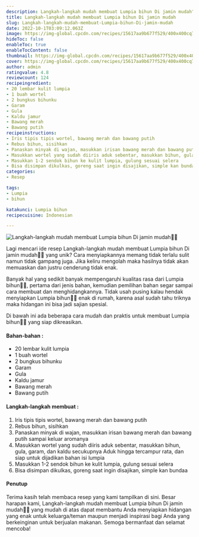 ```yaml
---
description: Langkah-langkah mudah membuat Lumpia bihun Di jamin mudah"
title: Langkah-langkah mudah membuat Lumpia bihun Di jamin mudah
slug: Langkah-langkah-mudah-membuat-Lumpia-bihun-Di-jamin-mudah
date: 2022-10-1T03:09:12.063Z
image: https://img-global.cpcdn.com/recipes/15617aa9b677f529/400x400cq70/photo.jpg
hideToc: false
enableToc: true
enableTocContent: false
thumbnail: https://img-global.cpcdn.com/recipes/15617aa9b677f529/400x400cq70/photo.jpg
cover: https://img-global.cpcdn.com/recipes/15617aa9b677f529/400x400cq70/photo.jpg
author: admin
ratingvalue: 4.8
reviewcount: 124
recipeingredient:
- 20 lembar kulit lumpia
- 1 buah wortel
- 2 bungkus bihunku
- Garam
- Gula
- Kaldu jamur
- Bawang merah
- Bawang putih
recipeinstructions:
- Iris tipis tipis wortel, bawang merah dan bawang putih
- Rebus bihun, sisihkan
- Panaskan minyak di wajan, masukkan irisan bawang merah dan bawang putih sampai keluar aromanya
- Masukkan wortel yang sudah diiris aduk sebentar, masukkan bihun, gula, garam, dan kaldu secukupnya Aduk hingga tercampur rata, dan siap untuk dijadikan bahan isi lumpia
- Masukkan 1-2 sendok bihun ke kulit lumpia, gulung sesuai selera
- Bisa disimpan dikulkas, goreng saat ingin disajikan, simple kan bundaa
categories:
- Resep

tags:
- Lumpia
- bihun

katakunci: Lumpia bihun
recipecuisine: Indonesian

---
```


![Langkah-langkah mudah membuat Lumpia bihun Di jamin mudah👩‍🍳](https://img-global.cpcdn.com/recipes/15617aa9b677f529/400x400cq70/photo.jpg)

Lagi mencari ide resep Langkah-langkah mudah membuat Lumpia bihun Di jamin mudah👩‍🍳 yang unik? Cara menyiapkannya memang tidak terlalu sulit namun tidak gampang juga. Jika keliru mengolah maka hasilnya tidak akan memuaskan dan justru cenderung tidak enak.

Banyak hal yang sedikit banyak mempengaruhi kualitas rasa dari Lumpia bihun👩‍🍳, pertama dari jenis bahan, kemudian pemilihan bahan segar sampai cara membuat dan menghidangkannya. Tidak usah pusing kalau hendak menyiapkan Lumpia bihun👩‍🍳 enak di rumah, karena asal sudah tahu triknya maka hidangan ini bisa jadi sajian spesial.

Di bawah ini ada beberapa cara mudah dan praktis untuk membuat Lumpia bihun👩‍🍳 yang siap dikreasikan.

<!--inarticleads1-->

#### Bahan-bahan :

- 20 lembar kulit lumpia
- 1 buah wortel
- 2 bungkus bihunku
- Garam
- Gula
- Kaldu jamur
- Bawang merah
- Bawang putih

<!--inarticleads2-->

#### Langkah-langkah membuat :

1. Iris tipis tipis wortel, bawang merah dan bawang putih
1. Rebus bihun, sisihkan
1. Panaskan minyak di wajan, masukkan irisan bawang merah dan bawang putih sampai keluar aromanya
1. Masukkan wortel yang sudah diiris aduk sebentar, masukkan bihun, gula, garam, dan kaldu secukupnya Aduk hingga tercampur rata, dan siap untuk dijadikan bahan isi lumpia
1. Masukkan 1-2 sendok bihun ke kulit lumpia, gulung sesuai selera
1. Bisa disimpan dikulkas, goreng saat ingin disajikan, simple kan bundaa

#### Penutup

Terima kasih telah membaca resep yang kami tampilkan di sini. Besar harapan kami, Langkah-langkah mudah membuat Lumpia bihun Di jamin mudah👩‍🍳 yang mudah di atas dapat membantu Anda menyiapkan hidangan yang enak untuk keluarga/teman maupun menjadi inspirasi bagi Anda yang berkeinginan untuk berjualan makanan. Semoga bermanfaat dan selamat mencoba!